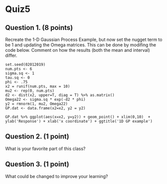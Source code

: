 # Quiz5

## Question 1. (8 points)

Recreate the 1-D Gaussian Process Example, but now set the nugget term to be 1 and updating the Omega matrices. This can be done by modifing the code below. Comment on how the results (both the mean and interval) differ.

```{r}
set.seed(02012019)
num.pts <- 6
sigma.sq <- 1
tau.sq <- 0
phi <- .75
x2 = runif(num.pts, max = 10)
mu2 <- rep(0, num.pts)
d2 <- dist(x2, upper=T, diag = T) %>% as.matrix()
Omega22 <- sigma.sq * exp(-d2 * phi)
y2 = rmnorm(1, mu2, Omega22)
GP.dat <- data.frame(x2=x2, y2 = y2)

GP.dat %>% ggplot(aes(x=x2, y=y2)) + geom_point() + xlim(0,10)  + ylab('Response') + xlab('x coordinate') + ggtitle('1D GP example')
```

## Question 2. (1 point)

What is your favorite part of this class?

## Question 3. (1 point)

What could be changed to improve your learning?
